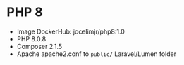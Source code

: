 # PHP 8

- Image DockerHub: jocelimjr/php8:1.0
- PHP 8.0.8
- Composer 2.1.5
- Apache apache2.conf to `public/` Laravel/Lumen folder
